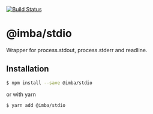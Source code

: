 [![Build Status](https://img.shields.io/travis/imba-js/stdio.svg?style=flat-square)](https://travis-ci.org/imba-js/stdio)

# @imba/stdio

Wrapper for process.stdout, process.stderr and readline.

## Installation

```bash
$ npm install --save @imba/stdio
```

or with yarn 

```bash
$ yarn add @imba/stdio
```
